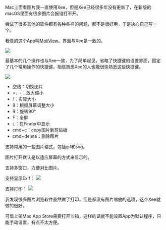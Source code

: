 Mac上面看图片我一直使用Xee，但是Xee已经很多年没有更新了，在新版的macOS里面有很多图片会报错打不开。

尝试了很多其他的软件都有各种各样的问题，都不是很好用，于是决心自己写一个。

我做的这个App叫[MoliView](https://apps.apple.com/cn/app/moliview-image-viewer/id6502892357?l=en-GB&mt=12)。界面与Xee是一致的。

![](/images/moliview_1.png)

最基本的几个操作也与Xee一致，为了简单起见，省略了快捷键的设置界面，固定了几个常用操作的快捷键，相信熟悉Xee的人也能很快熟悉这些快捷键。

![](/images/moliview_2.png)

- 空格：切换图片
- =、-：放大缩小
- /：实际大小
- 8：根据屏幕调整大小
- R：旋转90°
- F：全屏
- L：在Finder中显示
- cmd+c：copy图片到剪贴板
- cmd+delete：删除图片

支持常用的一些图片格式，包括gif和svg。

图片打开默认是以适应屏幕的方式来显示的。

支持多窗口，方便对比图片。

支持显示Exif：
![](/images/moliview_3.png)

支持打印：
![](/images/moliview_4.png)

我发现很多图片浏览软件虽然做了打印，但是都没有图片缩放的选项，这个Xee就做的很好。

可惜上架Mac App Store需要打开沙箱，这样的话就不能设置App为默认程序，只能手动设置，有点不太方便。